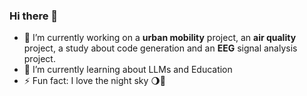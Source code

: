 ### Hi there 👋
- 🔭 I’m currently working on a **urban mobility** project, an **air quality** project, a study about code generation and an **EEG** signal analysis project.
- 🌱 I’m currently learning about LLMs and Education
- ⚡ Fun fact: I love the night sky 🌖🌃 
<!--
**fdcirettg/fdcirettg** is a ✨ _special_ ✨ repository because its `README.md` (this file) appears on your GitHub profile.

Here are some ideas to get you started:

- 🔭 I’m currently working on a **urban mobility** project, an **air quality** project, a study about code generation and an **EEG** signal analysis project.
- 🌱 I’m currently learning about LLMs and Education
- 👯 I’m looking to collaborate on ...
- 🤔 I’m looking for help with ...
- 💬 Ask me about ...
- 📫 How to reach me: ...
- 😄 Pronouns: ...
- ⚡ Fun fact: I love the night sky 🌖🌃 
-->
